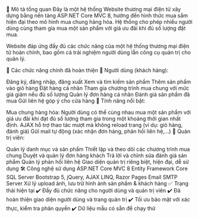 📌 Mô tả tổng quan
Đây là một hệ thống Website thương mại điện tử xây dựng bằng nền tảng ASP.NET Core MVC 8, hướng đến hình thức mua sắm hiện đại theo mô hình mua chung hàng hóa. Hệ thống cho phép nhiều người dùng cùng tham gia mua một sản phẩm với giá ưu đãi khi đủ số lượng đặt mua.

Website đáp ứng đầy đủ các chức năng của một hệ thống thương mại điện tử hoàn chỉnh, bao gồm cả trải nghiệm người dùng lẫn công cụ quản trị cho quản lý.

🔧 Các chức năng chính đã hoàn thiện
👤 Người dùng (khách hàng):

Đăng ký, đăng nhập, đăng xuất
Xem và tìm kiếm sản phẩm
Thêm sản phẩm vào giỏ hàng
Đặt hàng cá nhân
Tham gia chương trình mua chung với mức giá giảm nếu đủ số lượng
Quản lý đơn hàng cá nhân
Đánh giá sản phẩm đã mua
Gửi liên hệ góp ý cho cửa hàng
🛒 Tính năng nổi bật:

Mua chung hàng hóa: Người dùng có thể cùng nhau mua một sản phẩm với giá ưu đãi khi đạt đủ số lượng tham gia trong một khoảng thời gian nhất định.
AJAX hỗ trợ thao tác mượt mà không reload trang (ví dụ: giỏ hàng, đánh giá)
Gửi mail tự động (xác nhận đơn hàng, phản hồi liên hệ,...)
🔐 Quản trị viên:

Quản lý danh mục và sản phẩm
Thiết lập và theo dõi các chương trình mua chung
Duyệt và quản lý đơn hàng khách
Trả lời và chỉnh sửa đánh giá sản phẩm
Quản lý phản hồi liên hệ
Giao diện quản trị riêng biệt, hiện đại, dễ sử dụng
🛠️ Công nghệ sử dụng
ASP.NET Core MVC 8
Entity Framework Core
SQL Server
Bootstrap 5, jQuery, AJAX
LINQ, Razor Pages
Email SMTP Server
Xử lý upload ảnh, lưu trữ hình ảnh sản phẩm & khách hàng
✅ Trạng thái hiện tại
✔️ Đầy đủ chức năng cho người dùng và quản trị viên
✔️ Đã hoàn thiện giao diện người dùng và trang quản trị
✔️ Tối ưu bảo mật với xác thực, kiểm tra phân quyền
✔️ Dữ liệu mẫu có sẵn để chạy thử
